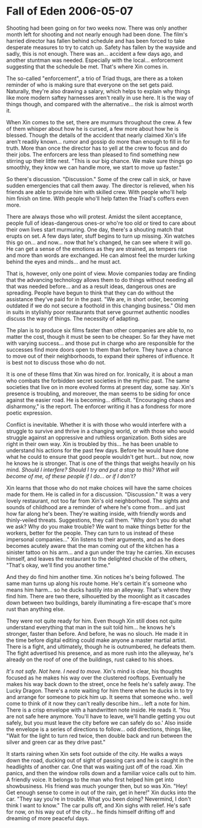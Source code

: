 <!-- TITLE: Fall of Eden 2006-05-07 -->
<!-- SUBTITLE: A game log for Fall of Eden -->

# Fall of Eden 2006-05-07

Shooting had been going on for two weeks now. There was only another month left for shooting and not nearly enough had been done. The film's harried director has fallen behind schedule and has been forced to take desperate measures to try to catch up. Safety has fallen by the wayside and sadly, this is not enough. There was an... accident a few days ago, and another stuntman was needed. Especially with the local... enforcement suggesting that the schedule be met. That's where Xin comes in.

The so-called "enforcement", a trio of Triad thugs, are there as a token reminder of who is making sure that everyone on the set gets paid. Naturally, they're also drawing a salary, which helps to explain why things like more modern saftey harnesses aren't really in use here. It is the way of things though, and compared with the alternative... the risk is almost worth it.

When Xin comes to the set, there are murmurs throughout the crew. A few of them whisper about how he is cursed, a few more about how he is blessed. Though the details of the accident that nearly claimed Xin's life aren't readily known... rumor and gossip do more than enough to fill in for truth. More than once the director has to yell at the crew to focus and do their jobs. The enforcers are less than pleased to find something new stirring up their little nest. "This is our big chance. We make sure things go smoothly, they know we can handle more, we start to move up faster."

So there's discussion. "Discussion." Some of the crew call in sick, or have sudden emergencies that call them away. The director is relieved, when his friends are able to provide him with skilled crew. With people who'll help him finish on time. With people who'll help fatten the Triad's coffers even more.

There are always those who will protest. Amidst the silent acceptance, people full of ideas-dangerous ones-or who're too old or tired to care about their own lives start murmuring. One day, there's a shouting match that erupts on set. A few days later, stuff begins to turn up missing. Xin watches this go on... and now... now that he's changed, he can see where it will go. He can get a sense of the emotions as they are strained, as tempers rise and more than words are exchanged. He can almost feel the murder lurking behind the eyes and minds... and he must act.

That is, however, only one point of view. Movie companies today are finding that the advancing technology allows them to do things without needing all that was needed before... and as a result ideas, dangerous ones are spreading. People have begun to think that they can do without the assistance they've paid for in the past. "We are, in short order, becoming outdated if we do not secure a foothold in this changing business." Old men in suits in stylishly poor restaurants that serve gourmet authentic noodles discuss the way of things. The necessity of adapting.

The plan is to produce six films faster than other companies are able to, no matter the cost, though it must be seen to be cheaper. So far they have met with varying success... and those put in charge who are responsible for the successes find more doors open to them than before. They have a chance to move out of their neighborhoods, to expand their spheres of influence. It is best not to discuss those who do not.

It is one of these films that Xin was hired on for. Ironically, it is about a man who combats the forbidden secret societies in the mythic past. The same societies that live on in more evolved forms at present day, some say. Xin's presence is troubling, and moreover, the man seems to be siding for once against the easier road. He is becoming... difficult. "Encouraging chaos and disharmony," is the report. The enforcer writing it has a fondness for more poetic expression.

Conflict is inevitable. Whether it is with those who would interfere with a struggle to survive and thrive in a changing world, or with those who would struggle against an oppressive and ruthless organization. Both sides are right in their own way. Xin is troubled by this... he has been unable to understand his actions for the past few days. Before he would have done what he could to ensure that good people wouldn't get hurt... but now, now he knows he is stronger. That is one of the things that weighs heavily on his mind. _Should I interfere? Should I try and put a stop to this? What will become of me, of these people if I do... or if I don't?_

Xin learns that those who do not make choices will have the same choices made for them. He is called in for a discussion. "Discussion." It was a very lovely restaurant, not too far from Xin's old neighborhood. The sights and sounds of childhood are a reminder of where he's come from... and just how far along he's been. They're waiting inside, with friendly words and thinly-veiled threats. Suggestions, they call them. "Why don't you do what we ask? Why do you make trouble? We want to make things better for the workers, better for the people. They can turn to us instead of these impersonal companies..." Xin listens to their arguments, and as he does becomes acutely aware that the man coming out of the kitchen has a sinister tattoo on his arm... and a gun under the tray he carries. Xin excuses himself, and leaves the restaurant to the delighted chuckle of the others, "That's okay, we'll find you another time."

And they do find him another time. Xin notices he's being followed. The same man turns up along his route home. He's certain it's someone who means him harm... so he ducks hastily into an alleyway. That's where they find him. There are two there, silhouetted by the moonlight as it cascades down between two buildings, barely illuminating a fire-escape that's more rust than anything else.

They were not quite ready for him. Even though Xin still does not quite understand everything that man in the suit told him... he knows he's stronger, faster than before. And before, he was no slouch. He made it in the time before digital editing could make anyone a master martial artist. There is a fight, and ultimately, though he is outnumbered, he defeats them. The fight advertised his presence, and as more rush into the alleyway, he's already on the roof of one of the buildings, rust caked to his shoes.

_It's not safe. Not here. I need to move._ Xin's mind is clear, his thoughts focused as he makes his way over the clustered rooftops. Eventually he makes his way back down to the street, once he feels he's safely away. The Lucky Dragon. There's a note waiting for him there when he ducks in to try and arrange for someone to pick him up. It seems that someone who.. well come to think of it now they can't really describe him... left a note for him. There is a crisp envelope with a handwritten note inside. He reads it. 'You are not safe here anymore. You'll have to leave, we'll handle getting you out safely, but you must leave the city before we can safely do so.' Also inside the envelope is a series of directions to follow... odd directions, things like, "Wait for the light to turn red twice, then double back and run between the silver and green car as they drive past."

It starts raining when Xin sets foot outside of the city. He walks a ways down the road, ducking out of sight of passing cars and he is caught in the headlights of another car. One that was waiting just off of the road. Xin panics, and then the window rolls down and a familiar voice calls out to him. A friendly voice. It belongs to the man who first helped him get into showbusiness. His friend was much younger then, but so was Xin. "Hey! Get enough sense to come in out of the rain, get in here!" Xin ducks into the car. "They say you're in trouble. What you been doing? Nevermind, I don't think I want to know." The car pulls off, and Xin sighs with relief. He's safe for now, on his way out of the city... he finds himself drifting off and dreaming of more peaceful days.